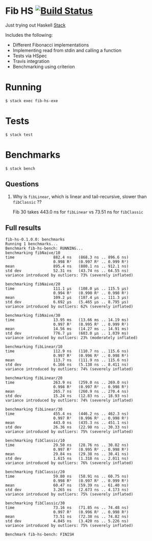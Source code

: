 # Fib HS [![Build Status](https://travis-ci.org/lloydmeta/fib-hs.svg?branch=master)](https://travis-ci.org/lloydmeta/fib-hs)

Just trying out Haskell [Stack](https://docs.haskellstack.org/en/stable/GUIDE/)

Includes the following:

- Different Fibonacci implementations
- Implementing read from stdin and calling a function
- Tests via HSpec
- Travis integration
- Benchmarking using criterion

# Running

`$ stack exec fib-hs-exe`

# Tests

`$ stack test`

# Benchmarks

`$ stack bench`

## Questions

1. Why is `fibLinear`, which is linear and tail-recursive, slower than `fibClassic` ??

    Fib 30 takes 443.0 ns for `fibLinear` vs 73.51 ns for `fibClassic`
    
## Full results

```
fib-hs-0.1.0.0: benchmarks
Running 1 benchmarks...
Benchmark fib-hs-bench: RUNNING...
benchmarking fibNaive/10
time                 882.4 ns   (868.3 ns .. 896.6 ns)
                     0.998 R²   (0.997 R² .. 0.999 R²)
mean                 895.4 ns   (880.1 ns .. 912.1 ns)
std dev              52.31 ns   (43.74 ns .. 64.55 ns)
variance introduced by outliers: 73% (severely inflated)
             
benchmarking fibNaive/20
time                 111.1 μs   (108.0 μs .. 115.5 μs)
                     0.994 R²   (0.990 R² .. 0.998 R²)
mean                 109.2 μs   (107.4 μs .. 111.3 μs)
std dev              6.692 μs   (5.465 μs .. 8.795 μs)
variance introduced by outliers: 62% (severely inflated)
             
benchmarking fibNaive/30
time                 13.95 ms   (13.66 ms .. 14.19 ms)
                     0.997 R²   (0.995 R² .. 0.999 R²)
mean                 14.56 ms   (14.27 ms .. 14.91 ms)
std dev              776.7 μs   (603.0 μs .. 1.039 ms)
variance introduced by outliers: 23% (moderately inflated)
             
benchmarking fibLinear/10
time                 112.9 ns   (110.7 ns .. 115.6 ns)
                     0.997 R²   (0.996 R² .. 0.998 R²)
mean                 113.7 ns   (111.9 ns .. 115.6 ns)
std dev              6.166 ns   (5.138 ns .. 8.411 ns)
variance introduced by outliers: 74% (severely inflated)
             
benchmarking fibLinear/20
time                 263.9 ns   (259.0 ns .. 269.0 ns)
                     0.998 R²   (0.997 R² .. 0.998 R²)
mean                 265.7 ns   (260.9 ns .. 270.4 ns)
std dev              15.24 ns   (12.83 ns .. 18.93 ns)
variance introduced by outliers: 74% (severely inflated)
             
benchmarking fibLinear/30
time                 455.4 ns   (446.2 ns .. 462.3 ns)
                     0.997 R²   (0.996 R² .. 0.998 R²)
mean                 443.0 ns   (435.3 ns .. 451.1 ns)
std dev              26.36 ns   (22.98 ns .. 30.33 ns)
variance introduced by outliers: 75% (severely inflated)
             
benchmarking fibClassic/10
time                 29.50 ns   (28.76 ns .. 30.02 ns)
                     0.997 R²   (0.995 R² .. 0.998 R²)
mean                 29.84 ns   (29.38 ns .. 30.41 ns)
std dev              1.615 ns   (1.318 ns .. 2.011 ns)
variance introduced by outliers: 76% (severely inflated)
             
benchmarking fibClassic/20
time                 59.80 ns   (58.91 ns .. 60.75 ns)
                     0.998 R²   (0.997 R² .. 0.999 R²)
mean                 60.47 ns   (59.39 ns .. 61.40 ns)
std dev              3.265 ns   (2.673 ns .. 4.173 ns)
variance introduced by outliers: 75% (severely inflated)
             
benchmarking fibClassic/30
time                 73.16 ns   (71.85 ns .. 74.48 ns)
                     0.997 R²   (0.996 R² .. 0.998 R²)
mean                 73.51 ns   (72.38 ns .. 74.82 ns)
std dev              4.045 ns   (3.420 ns .. 5.226 ns)
variance introduced by outliers: 75% (severely inflated)
             
Benchmark fib-hs-bench: FINISH
```